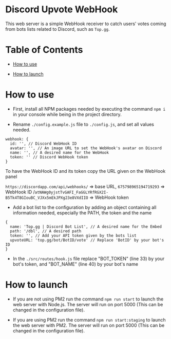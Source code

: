 # Discord Upvote WebHook
This web server is a simple WebHook receiver to catch users' votes coming from bots lists related to Discord, such as `Top.gg`.

# Table of Contents
- [How to use](#How-to-use)

- [How to launch](#How-to-launch)

# How to use

- First, install all NPM packages needed by executing the command `npm i` in your console while being in the project directory.

- Rename `./config.example.js` file to `./config.js`, and set all values needed.

```
webhook: {
  id: '', // Discord WebHook ID
  avatar: '', // An image URL to set the WebHook's avatar on Discord
  name: '', // A desired name for the WebHook
  token: '' // Discord WebHook token
}
```

To have the WebHook ID and its token copy the URL given on the WebHook panel

`https://discordapp.com/api/webhooks/` => base URL, `675798965194719293` => WebHook ID /`atNAWg0yjstTvGAFI_FaGGLYRfRGX2I-B5Tk4T8GIouBC_VJXx5mEkJPXg23e8VXdIIO` => WebHook token

- Add a bot list to the configuration by adding an object containing all information needed, especially the PATH, the token and the name

```
{
  name: 'Top.gg | Discord Bot List', // A desired name for the Embed
  path: '/dbl', // A desired path
  token: '', // Add your API token given by the bots list
  upvoteURL: 'top.gg/bot/BotID/vote' // Replace 'BotID' by your bot's ID
}
```

- In the `./src/routes/hook.js` file replace "BOT_TOKEN" (line 33) by your bot's token, and "BOT_NAME" (line 40) by your bot's name

# How to launch

- If you are not using PM2 run the command `npm run start` to launch the web server with Node.js. The server will run on port 5000 (This can be changed in the configuration file).

- If you are using PM2 run the command `npm run start:staging` to launch the web server with PM2. The server will run on port 5000 (This can be changed in the configuration file).